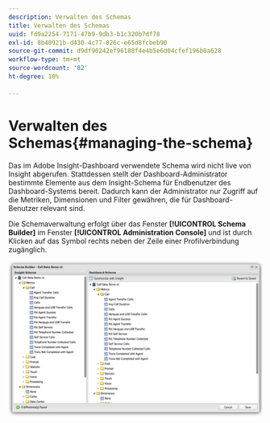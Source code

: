 ```yaml
---
description: Verwalten des Schemas
title: Verwalten des Schemas
uuid: fd9a2254-7171-47b9-9db3-b1c320b7df78
exl-id: 8b40921b-d430-4c77-826c-e65d8fcbeb90
source-git-commit: d9df90242ef96188f4e4b5e6d04cfef196b0a628
workflow-type: tm+mt
source-wordcount: '82'
ht-degree: 10%

---
```


# Verwalten des Schemas{#managing-the-schema}

Das im Adobe Insight-Dashboard verwendete Schema wird nicht live von Insight abgerufen. Stattdessen stellt der Dashboard-Administrator bestimmte Elemente aus dem Insight-Schema für Endbenutzer des Dashboard-Systems bereit. Dadurch kann der Administrator nur Zugriff auf die Metriken, Dimensionen und Filter gewähren, die für Dashboard-Benutzer relevant sind.

Die Schemaverwaltung erfolgt über das Fenster **[!UICONTROL Schema Builder]** im Fenster **[!UICONTROL Administration Console]** und ist durch Klicken auf das Symbol rechts neben der Zeile einer Profilverbindung zugänglich.

![](assets/schema_builder.png)
